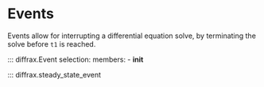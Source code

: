 # Events

Events allow for interrupting a differential equation solve, by terminating the solve before `t1` is reached.

::: diffrax.Event
    selection:
        members:
            - __init__

::: diffrax.steady_state_event
